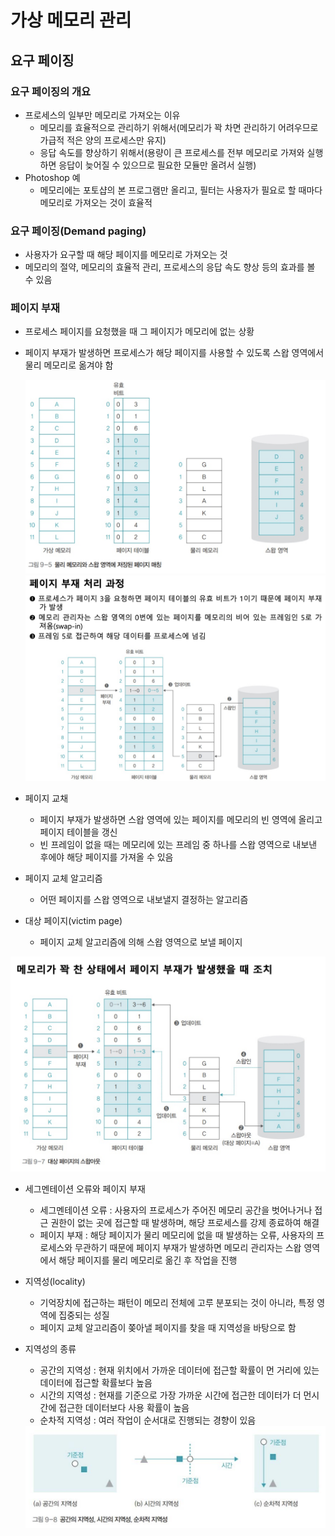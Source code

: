 # 가상 메모리 관리



## 요구 페이징



### 요구 페이징의 개요

- 프로세스의 일부만 메모리로 가져오는 이유
    - 메모리를 효율적으로 관리하기 위해서(메모리가 꽉 차면 관리하기 어려우므로 가급적 적은 양의 프로세스만 유지)
    - 응답 속도를 향상하기 위해서(용량이 큰 프로세스를 전부 메모리로 가져와 실행하면 응답이 늦어질 수 있으므로 필요한 모듈만 올려서 실행)
- Photoshop 예
    - 메모리에는 포토샵의 본 프로그램만 올리고, 필터는 사용자가 필요로 할 때마다 메모리로 가져오는 것이 효율적
    



### 요구 페이징(Demand paging)

- 사용자가 요구할 때 해당 페이지를 메모리로 가져오는 것
- 메모리의 절약, 메모리의 효율적 관리, 프로세스의 응답 속도 향상 등의 효과를 볼 수 있음



### 페이지 부재

- 프로세스 페이지를 요청했을 때 그 페이지가 메모리에 없는 상황
- 페이지 부재가 발생하면 프로세스가 해당 페이지를 사용할 수 있도록 스왑 영역에서 물리 메모리로 옮겨야 함
  
    <img src="image\스크린샷_2022-05-16_오후_4.28.21.png" alt="스크린샷_2022-05-16_오후_4.28.21" style="zoom:50%;" />
    
    <img src="image\스크린샷_2022-05-16_오후_4.30.25.png" alt="스크린샷_2022-05-16_오후_4.30.25" style="zoom:50%;" />
    
- 페이지 교채
    - 페이지 부재가 발생하면 스왑 영역에 있는 페이지를 메모리의 빈 영역에 올리고 페이지 테이블을 갱신
    - 빈 프레임이 없을 때는 메모리에 있는 프레임 중 하나를 스왑 영역으로 내보낸 후에야 해당 페이지를 가져올 수 있음
- 페이지 교체 알고리즘
    - 어떤 페이지를 스왑 영역으로 내보낼지 결정하는 알고리즘
- 대상 페이지(victim page)
    - 페이지 교체 알고리즘에 의해 스왑 영역으로 보낼 페이지
    

<img src="image\스크린샷_2022-05-16_오후_4.36.16.png" alt="스크린샷_2022-05-16_오후_4.36.16" style="zoom:50%;" />

- 세그멘테이션 오류와 페이지 부재
    - 세그멘테이션 오류 : 사용자의 프로세스가 주어진 메모리 공간을 벗어나거나 접근 권한이 없는 곳에 접근할 때 발생하며, 해당 프로세스를 강제 종료하여 해결
    - 페이지 부재 : 해당 페이지가 물리 메모리에 없을 때 발생하는 오류, 사용자의 프로세스와 무관하기 때문에 페이지 부재가 발생하면 메모리 관리자는 스왑 영역에서 해당 페이지를 물리 메모리로 옮긴 후 작업을 진행

- 지역성(locality)
    - 기억장치에 접근하는 패턴이 메모리 전체에 고루 분포되는 것이 아니라, 특정 영역에 집중되는 성질
    - 페이지 교체 알고리즘이 쫒아낼 페이지를 찾을 때 지역성을 바탕으로 함
- 지역성의 종류
    - 공간의 지역성 : 현재 위치에서 가까운 데이터에 접근할 확률이 먼 거리에 있는 데이터에 접근할 확률보다 높음
    - 시간의 지역성 : 현재를 기준으로 가장 가까운 시간에 접근한 데이터가 더 먼시간에 접근한 데이터보다 사용 확률이 높음
    - 순차적 지역성 : 여러 작업이 순서대로 진행되는 경향이 있음
    
    <img src="image\스크린샷_2022-05-16_오후_4.48.45.png" alt="스크린샷_2022-05-16_오후_4.48.45" style="zoom:50%;" />
